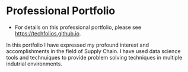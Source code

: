 # Professional Portfolio

- For details on this professional portfolio, please see https://techfolios.github.io.

In this portfolio I have expressed my profound interest and accomplishments in the field of Supply Chain. I have used data science tools and technuiques to provide problem solving techniques in multiple indutrial environments.
